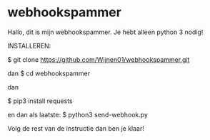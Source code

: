 # webhookspammer
Hallo, dit is mijn webhookspammer.
Je hebt alleen python 3 nodig!

INSTALLEREN:

$ git clone https://github.com/Wijnen01/webhookspammer.git

dan
$ cd webhookspammer

dan

$ pip3 install requests

en dan als laatste: 
$ python3 send-webhook.py

Volg de rest van de instructie dan ben je klaar!
